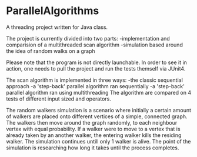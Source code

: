 # ParallelAlgorithms
A threading project written for Java class.

The project is currently divided into two parts: 
  -implementation and comparision of a multithreaded scan algorithm
  -simulation based around the idea of random walks on a graph
 
Please note that the program is not directly launchable.
In order to see it in action, one needs to pull the project and run the tests themself via JUnit4.

The scan algorithm is implemented in three ways:
  -the classic sequential approach
  -a 'step-back' parallel algorithm ran sequentially
  -a 'step-back' parallel algorithm ran using multithreading
The algorithm are compared on 4 tests of different input sized and operators.

The random walkers simulation is a scenario where initially a certain amount of walkers are placed onto different vertices of a simple, connected graph. 
The walkers then move around the graph randomly, to each neighbour vertex with equal probability. 
If a walker were to move to a vertex that is already taken by an another walker, the entering walker kills the residing walker.
The simulation continues untill only 1 walker is alive.
The point of the simulation is researching how long it takes until the process completes.
